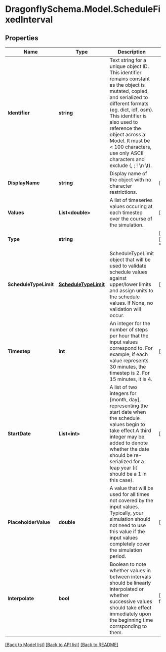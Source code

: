 
# DragonflySchema.Model.ScheduleFixedInterval

## Properties

Name | Type | Description | Notes
------------ | ------------- | ------------- | -------------
**Identifier** | **string** | Text string for a unique object ID. This identifier remains constant as the object is mutated, copied, and serialized to different formats (eg. dict, idf, osm). This identifier is also used to reference the object across a Model. It must be &lt; 100 characters, use only ASCII characters and exclude (, ; ! \\n \\t). | 
**DisplayName** | **string** | Display name of the object with no character restrictions. | [optional] 
**Values** | **List&lt;double&gt;** | A list of timeseries values occuring at each timestep over the course of the simulation. | [optional] 
**Type** | **string** |  | [optional] [readonly] [default to "ScheduleFixedInterval"]
**ScheduleTypeLimit** | [**ScheduleTypeLimit**](ScheduleTypeLimit.md) | ScheduleTypeLimit object that will be used to validate schedule values against upper/lower limits and assign units to the schedule values. If None, no validation will occur. | [optional] 
**Timestep** | **int** | An integer for the number of steps per hour that the input values correspond to.  For example, if each value represents 30 minutes, the timestep is 2. For 15 minutes, it is 4. | [optional] [default to 1]
**StartDate** | **List&lt;int&gt;** | A list of two integers for [month, day], representing the start date when the schedule values begin to take effect.A third integer may be added to denote whether the date should be re-serialized for a leap year (it should be a 1 in this case). | [optional] 
**PlaceholderValue** | **double** |  A value that will be used for all times not covered by the input values. Typically, your simulation should not need to use this value if the input values completely cover the simulation period. | [optional] [default to 0D]
**Interpolate** | **bool** | Boolean to note whether values in between intervals should be linearly interpolated or whether successive values should take effect immediately upon the beginning time corrsponding to them. | [optional] [default to false]

[[Back to Model list]](../README.md#documentation-for-models)
[[Back to API list]](../README.md#documentation-for-api-endpoints)
[[Back to README]](../README.md)

